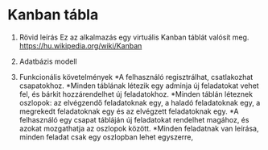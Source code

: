 # Kanban tábla

1. Rövid leírás
Ez az alkalmazás egy virtuális Kanban táblát valósít meg. https://hu.wikipedia.org/wiki/Kanban

2. Adatbázis modell

3. Funkcionális követelmények
*A felhasználó regisztrálhat, csatlakozhat csapatokhoz.
*Minden táblának létezik egy adminja új feladatokat vehet fel, és bárkit hozzárendelhet új feladatokhoz.
*Minden táblán léteznek  oszlopok: az elvégzendő feladatoknak egy, a haladó feladatoknak egy, a megrekedt feladatoknak egy és az elvégzett feladatoknak egy.
*A felhasználó egy csapat tábláján új feladatokat rendelhet magához, és azokat mozgathatja az oszlopok között.
*Minden feladatnak van leírása, minden feladat csak egy oszlopban lehet egyszerre, 
